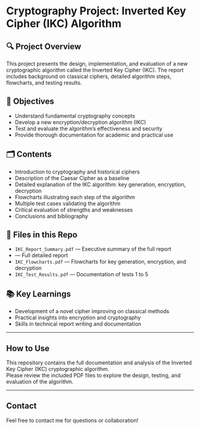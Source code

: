 # Cryptography Project: Inverted Key Cipher (IKC) Algorithm

## 🔍 Project Overview  
This project presents the design, implementation, and evaluation of a new cryptographic algorithm called the Inverted Key Cipher (IKC). The report includes background on classical ciphers, detailed algorithm steps, flowcharts, and testing results.

## 📌 Objectives  
- Understand fundamental cryptography concepts  
- Develop a new encryption/decryption algorithm (IKC)  
- Test and evaluate the algorithm’s effectiveness and security  
- Provide thorough documentation for academic and practical use

## 🗂️ Contents  
- Introduction to cryptography and historical ciphers  
- Description of the Caesar Cipher as a baseline  
- Detailed explanation of the IKC algorithm: key generation, encryption, decryption  
- Flowcharts illustrating each step of the algorithm  
- Multiple test cases validating the algorithm  
- Critical evaluation of strengths and weaknesses  
- Conclusions and bibliography

## 📁 Files in this Repo  
- `IKC_Report_Summary.pdf` — Executive summary of the full report  
-  — Full detailed report  
- `IKC_Flowcharts.pdf` — Flowcharts for key generation, encryption, and decryption  
- `IKC_Test_Results.pdf` — Documentation of tests 1 to 5  

## 📚 Key Learnings  
- Development of a novel cipher improving on classical methods  
- Practical insights into encryption and cryptography  
- Skills in technical report writing and documentation

---

## How to Use  
This repository contains the full documentation and analysis of the Inverted Key Cipher (IKC) cryptographic algorithm.  
Please review the included PDF files to explore the design, testing, and evaluation of the algorithm.

---

## Contact  
Feel free to contact me for questions or collaboration!


